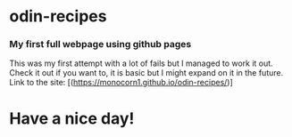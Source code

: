 # odin-recipes
### My first full webpage using github pages
This was my first attempt with a lot of fails but I managed to work it out. <br>
Check it out if you want to, it is basic but I might expand on it in the future. <br>
Link to the site: [(https://monocorn1.github.io/odin-recipes/)]

# Have a nice day!